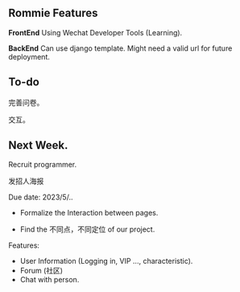 ## Rommie Features


**FrontEnd**
Using Wechat Developer Tools (Learning).

**BackEnd**
Can use django template. Might need a valid url for future deployment.

## To-do

完善问卷。

交互。

## Next Week.

Recruit programmer.

发招人海报

Due date: 2023/5/..

- Formalize the Interaction between pages.

- Find the 不同点，不同定位 of our project.

Features: 
- User Information (Logging in, VIP ..., characteristic).
- Forum (社区)
- Chat with person.
